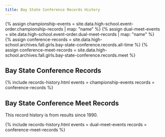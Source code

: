 ```yaml
---
title: Bay State Conference Records History
---
```


{% assign championship-events = site.data.high-school.event-order.championship-records | map: "name" %}
{% assign dual-meet-events = site.data.high-school.event-order.dual-meet-records | map: "name" %}
{% assign conference-records = site.data.high-school.archives.fall.girls.bay-state-conference.records.all-time %}
{% assign conference-meet-records = site.data.high-school.archives.fall.girls.bay-state-conference.records.meet %}

## Bay State Conference Records

{% include records-history.html
  events = championship-events
  records = conference-records %}

## Bay State Conference Meet Records

This record history is from results since 1990.

{% include records-history.html
  events = dual-meet-events
  records = conference-meet-records %}
